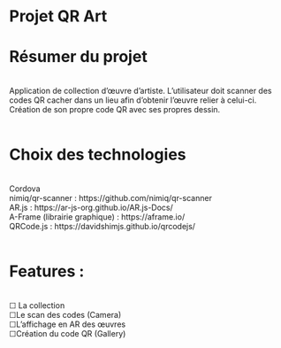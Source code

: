 # Projet QR Art
<h1> Résumer du projet</h1></br>
Application de collection d’œuvre d’artiste. L’utilisateur doit scanner des codes QR cacher dans un lieu afin d’obtenir l’œuvre relier à celui-ci. Création de son propre code QR avec ses propres dessin. </br></br>
<h1> Choix des technologies</h1> </br>
Cordova </br>
nimiq/qr-scanner : https://github.com/nimiq/qr-scanner </br>
AR.js : https://ar-js-org.github.io/AR.js-Docs/</br>
A-Frame (librairie graphique) : https://aframe.io/</br>
QRCode.js : https://davidshimjs.github.io/qrcodejs/</br>
</br>
<h1>Features :</h1> </br>
&#9744; La collection</br>
&#9744;Le scan des codes (Camera) </br>
&#9744;L’affichage en AR des œuvres</br>
&#9744;Création du code QR (Gallery)</br>
